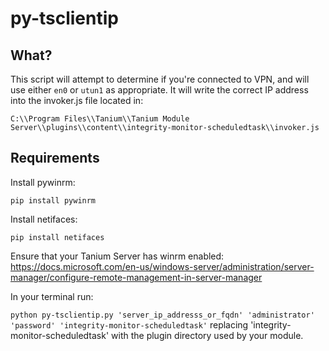# py-tsclientip

## What?

This script will attempt to determine if you're connected to VPN, and will use either `en0` or `utun1` as appropriate.  It will write the correct IP address into the invoker.js file located in:

`C:\\Program Files\\Tanium\\Tanium Module Server\\plugins\\content\\integrity-monitor-scheduledtask\\invoker.js`

## Requirements

Install pywinrm:

`pip install pywinrm`

Install netifaces:

`pip install netifaces`

Ensure that your Tanium Server has winrm enabled: https://docs.microsoft.com/en-us/windows-server/administration/server-manager/configure-remote-management-in-server-manager

In your terminal run:

`python py-tsclientip.py 'server_ip_addresss_or_fqdn' 'administrator' 'password' 'integrity-monitor-scheduledtask'`
replacing 'integrity-monitor-scheduledtask' with the plugin directory used by your module.

